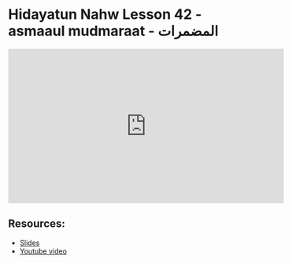 # Hidayatun Nahw Lesson 42 - asmaaul mudmaraat - المضمرات

<iframe width="560" height="315" src="https://www.youtube-nocookie.com/embed/0f0dXtdrTpI?start=0" frameborder="0" allow="accelerometer; autoplay; encrypted-media; gyroscope; picture-in-picture" allowfullscreen="allowfullscreen"></iframe><BR>



## Resources:
- [Slides](https://github.com/arshare/resources_balagha_pdfs)
- [Youtube video](https://www.youtube.com/watch?v=0f0dXtdrTpI&list=PLzn0qdi6JpdtdAyaM2yvvY1Yk9i4EpLHD&index=103)
